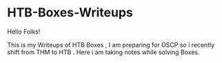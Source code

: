 # HTB-Boxes-Writeups

Hello Folks! 

This is my Writeups of HTB Boxes , I am preparing for OSCP so i recently shift from THM to HTB . Here i am taking notes while solving Boxes.

